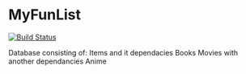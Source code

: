 # MyFunList
[![Build Status](https://travis-ci.org/majkel84/MyFunList.svg?branch=master)](https://travis-ci.org/majkel84/MyFunList)


Database consisting of:
Items and it dependacies
    Books
    Movies with another dependancies
        Anime
